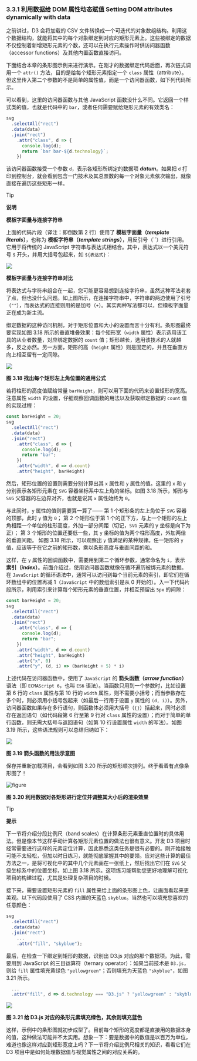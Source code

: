 ### 3.3.1 利用数据给 DOM 属性动态赋值 Setting DOM attributes dynamically with data

之前讲过，D3 会将加载的 CSV 文件转换成一个可迭代的对象数组结构。利用这个数据结构，就能将其中的每个对象绑定到对应的矩形元素上。这些被绑定的数据不仅控制着新增矩形元素的个数，还可以在执行元素操作时供访问器函数（accessor functions）及其他内置函数直接访问。

下面结合本章的条形图示例来进行演示。在刚才的数据绑定代码后面，再次链式调用一个 `attr()` 方法，目的是给每个矩形元素指定一个 `class` 属性（attribute）。但这里传入第二个参数的不是简单的属性值，而是一个访问器函数，如下列代码所示。

可以看到，这里的访问器函数与其他 JavaScript 函数没什么不同。它返回一个样式类的值，也就是代码中的 `bar`，或者任何需要赋给矩形元素的有效类名：

```js
svg
  .selectAll("rect")
  .data(data)
  .join("rect")
    .attr("class", d => {
      console.log(d);
      return `bar bar-${d.technology}`;
    })
```

该访问器函数接受一个参数 `d`，表示各矩形所绑定的数据项 ***datum***。如果把 `d` 打印到控制台，就会看到包含一门技术及其总票数的每一个对象元素依次输出，就像直接在遍历这些矩形一样。

> [!tip]
>
> **说明**
>
> **模板字面量与连接字符串**
>
> 上面的代码片段（译注：即倒数第 2 行）使用了 **模板字面量（*template literals*）**，也称为 **模板字符串（*template strings*）**，用反引号（&#96;&#96;）进行引用。它用于将传统的 JavaScript 字符串与表达式相结合。其中，表达式以一个美元符号 `$` 开头，并用大括号包起来，如 `${表达式}`：
>
> ![](../../../assets/3.17.3.png)
>
> **模板字面量与连接字符串对比**
>
> 将表达式与字符串组合在一起，您可能更容易想到连接字符串，虽然这种写法老套了点，但也没什么问题。如上图所示，在连接字符串中，字符串的两边使用了引号（`""`），而表达式的连接则用的是加号（`+`）。其实两种写法都可以，但模板字面量正在成为新主流。

绑定数据的这种访问机制，对于矩形位置和大小的设置而言十分有利。条形图最终要实现如图 3.18 所示的垂直堆叠效果：每个矩形宽（`width` 属性）表示选用该工具的从业者数量，对应绑定数据的 `count` 值；矩形越长，选用该技术的人就越多，反之亦然。另一方面，矩形的高（`height` 属性）则是固定的，并且在垂直方向上相互留有一定间隙。

![](../../../assets/3.18.1.png)

**图 3.18 找出每个矩形左上角位置的通用公式**

若将柱形的高度值赋给常量 `barHeight`，则可以用下面的代码来设置矩形的宽高。注意属性 `width` 的设置，仔细观察回调函数的用法以及获取绑定数据的 `count` 值的实现过程：

```js
const barHeight = 20;
svg
  .selectAll("rect")
  .data(data)
  .join("rect")
    .attr("class", d => {
      console.log(d);
      return "bar";
    })
    .attr("width", d => d.count)
    .attr("height", barHeight)
```

然后，矩形位置的设置则需要分别计算出其 `x` 属性和 `y` 属性的值。这里的 `x` 和 `y` 分别表示各矩形元素在 `SVG` 容器坐标系中左上角的坐标。如图 3.18 所示，矩形与 `SVG` 父容器的左边界对齐，也就是说其 `x` 属性始终为 `0`。

与此同时，`y` 属性的值则需要算一算了——
第 1 个矩形条的左上角位于 `SVG` 容器的顶部，此时 `y` 值为 `0`；
第 2 个矩形位于第 1 个的正下方，与上一个矩形的左上角相距一个单位的柱形高度，外加一部分间距（切记，`SVG` 元素的 y 坐标是向下为正）；
第 3 个矩形的位置还要低一些，其 `y` 坐标的值为两个柱形高度，外加两倍的垂直间距。
如图 3.18 所示，可以观察出 `y` 值满足的某种规律。任一矩形的 `y` 值，应该等于在它之前的矩形数，乘以条形高度与垂直间距的和。

这样，在 `y` 属性的回调函数中，需要用到第二个循环参数，通常命名为 `i`，表示 **索引（*index*）**。前面介绍过，使用访问器函数就像在循环遍历被绑元素的数据。在 `JavaScript` 的循环语法中，通常可以访问到每个当前元素的索引，即它们在循环数组中的位置再减 1（`JavaScript` 中的数组索引是从 0 开始的）。入一下代码片段所示，利用索引来计算每个矩形元素的垂直位置，并相互预留出 `5px` 的间隙：

```js
const barHeight = 20;
svg
  .selectAll("rect")
  .data(data)
  .join("rect")
    .attr("class", d => {
      console.log(d);
      return "bar";
    })
    .attr("width", d => d.count)
    .attr("height", barHeight)
    .attr("x", 0)
    .attr("y", (d, i) => (barHeight + 5) * i)
```

上述代码在访问器函数中，使用了 `JavaScript` 的 **箭头函数（*arrow function*）** 语法（即 `ECMAScript 6`，也叫 `ES6` 语法）。当函数只用到一个参数时，比如设置第 6 行的 `class` 属性与第 10 行的 `width` 属性，则不需要小括号；而当参数存在多个时，则必须用小括号包起来（如最后一行用于设置 `y` 属性的 `(d, i)`）。另外，访问器函数如果存在多行语句，则函数体必须用大括号（`{}`）括起来，同时必须存在返回语句（如代码段第 6 行至第 9 行对 `class` 属性的设置）；而对于简单的单行函数，则无需大括号与返回语句（如第 10 行设置属性 `width` 的写法）。如图 3.19 所示，这些语法规则可以总结归纳如下：

![](../../../assets/3.19.1.png)

**图 3.19 箭头函数的用法示意图**

保存并重新加载项目，会看到如图 3.20 所示的矩形顺次排列。终于看着有点像条形图了！

![figure](../../../assets/3.20.png)

**图 3.20 利用数据对各矩形进行定位并调整其大小后的渲染效果**

> [!tip]
>
> **提示**
>
> 下一节将介绍分段比例尺（band scales）在计算条形元素垂直位置时的具体用法。但是像本节这样手动计算各矩形元素位置的做法也很有意义。开发 D3 项目时经常需要进行这样的元素定位计算，因此熟悉这类任务是很有必要的。刚开始接触可能不太轻松，但加以时日练习，就能彻底掌握其中的要领。应对这些计算的最佳方法之一，是将可视化中的其中几个元素画在一张纸上，然后找出它们在 `SVG` 父级坐标系中的位置坐标，如上图 3.18 所示。这项练习能帮助您更好地理解可视化项目的构建过程，尤其是处理复杂项目的时候。

接下来，需要设置矩形元素的 `fill` 属性来给上面的条形图上色，让画面看起来更美观。以下代码段使用了 CSS 内置的天蓝色 `skyblue`。当然也可以填充您喜欢的任意颜色：

```js
svg
  .selectAll("rect")
  .data(data)
  .join("rect")
    ...
    .attr("fill", "skyblue");
```

最后，在检查一下绑定到矩形的数据，识别出 D3.js 对应的那个数据项。为此，需要用到 JavaScript 的三目运算符（ternary operator）：如果当前技术是 `D3.js`，则给 `fill` 属性填充黄绿色 `"yellowgreen"`；否则填充为天蓝色 `"skyblue"`，如图 3.21 所示。

```js
  ...
  .attr("fill", d => d.technology === "D3.js" ? "yellowgreen" : "skyblue");
```

![](../../../assets/3.21.png)

**图 3.21 给 D3.js 对应的条形元素填充绿色，其余则填充蓝色**

这样，示例中的条形图就初步成型了。目前每个矩形的宽度都是直接用的数据本身的值，这种做法可能并不太实用。想象一下：要是数据中的数值是以百万为单位，难道也像这样对应到矩形宽度上吗？下一节将介绍比例尺相关的知识，看看它们在  D3 项目中是如何处理数据值与视觉属性之间的对应关系的。

